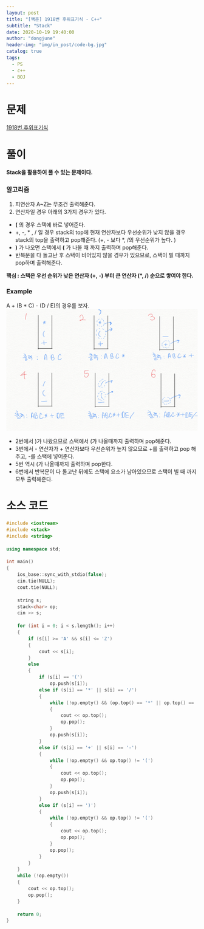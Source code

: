 ```yaml
---
layout: post
title: "[백준] 1918번 후위표기식 - C++"
subtitle: "Stack"
date: 2020-10-19 19:40:00
author: "dongjune"
header-img: "img/in_post/code-bg.jpg"
catalog: true
tags:
  - PS
  - c++
  - BOJ
---
```


# 문제

[1918번 후위표기식](https://www.acmicpc.net/problem/1918)

# 풀이

**Stack을 활용하여 풀 수 있는 문제이다.**

### 알고리즘

1. 피연산자 A~Z는 무조건 출력해준다.
2. 연산자일 경우 아래의 3가지 경우가 있다.

- **(** 의 경우 스택에 바로 넣어준다.
- +, -, \* , / 일 경우 stack의 top에 현재 연산자보다 우선순위가 낮지 않을 경우 stack의 top을 출력하고 pop해준다. (+, - 보다 \*, /의 우선순위가 높다. )
- **)** 가 나오면 스택에서 **(** 가 나올 때 까지 출력하며 pop해준다.
- 반복문을 다 돌고난 후 스택이 비어있지 않을 경우가 있으므로, 스택이 빌 때까지 pop하며 출력해준다.

**핵심 : 스택은 우선 순위가 낮은 연산자 (+, -) 부터 큰 연산자 (\*, /) 순으로 쌓여야 한다.**

### Example

A + (B \* C) - (D / E)의 경우를 보자.  
![1](/assets/img/1918.png)

- 2번에서 )가 나왔으므로 스택에서 (가 나올때까지 출력하며 pop해준다.
- 3번에서 - 연산자가 + 연산자보다 우선순위가 높지 않으므로 +를 출력하고 pop 해주고, -를 스택에 넣어준다.
- 5번 역시 (가 나올때까지 출력하며 pop한다.
- 6번에서 반복문이 다 돌고난 뒤에도 스택에 요소가 남아있으므로 스택이 빌 때 까지 모두 출력해준다.

# 소스 코드

```c++
#include <iostream>
#include <stack>
#include <string>

using namespace std;

int main()
{
    ios_base::sync_with_stdio(false);
    cin.tie(NULL);
    cout.tie(NULL);

    string s;
    stack<char> op;
    cin >> s;

    for (int i = 0; i < s.length(); i++)
    {
        if (s[i] >= 'A' && s[i] <= 'Z')
        {
            cout << s[i];
        }
        else
        {
            if (s[i] == '(')
                op.push(s[i]);
            else if (s[i] == '*' || s[i] == '/')
            {
                while (!op.empty() && (op.top() == '*' || op.top() == '/'))
                {
                    cout << op.top();
                    op.pop();
                }
                op.push(s[i]);
            }
            else if (s[i] == '+' || s[i] == '-')
            {
                while (!op.empty() && op.top() != '(')
                {
                    cout << op.top();
                    op.pop();
                }
                op.push(s[i]);
            }
            else if (s[i] == ')')
            {
                while (!op.empty() && op.top() != '(')
                {
                    cout << op.top();
                    op.pop();
                }
                op.pop();
            }
        }
    }
    while (!op.empty())
    {
        cout << op.top();
        op.pop();
    }

    return 0;
}
```
